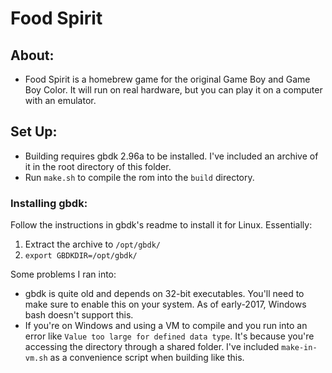 # Food Spirit

## About:
 - Food Spirit is a homebrew game for the original Game Boy and Game Boy Color. It will run on real hardware, but you can play it on a computer with an emulator.

## Set Up:
 - Building requires gbdk 2.96a to be installed. I've included an archive of it in the root directory of this folder.
 - Run `make.sh` to compile the rom into the `build` directory.

### Installing gbdk:
Follow the instructions in gbdk's readme to install it for Linux. Essentially:

1. Extract the archive to `/opt/gbdk/`
2. `export GBDKDIR=/opt/gbdk/`

Some problems I ran into:

 - gbdk is quite old and depends on 32-bit executables. You'll need to make sure to enable this on your system. As of early-2017, Windows bash doesn't support this.
 - If you're on Windows and using a VM to compile and you run into an error like `Value too large for defined data type`. It's because you're accessing the directory through a shared folder. I've included `make-in-vm.sh` as a convenience script when building like this.